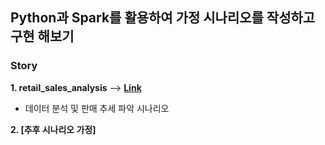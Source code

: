 ## Python과 Spark를 활용하여 가정 시나리오를 작성하고 구현 해보기

### Story

**1. retail_sales_analysis** --> **[Link](https://github.com/Jeonghoon2/SparkWithPython/tree/main/retail_sales_analysis)**
   - 데이터 분석 및 판매 추세 파악 시나리오

**2. [추후 시나리오 가정]**